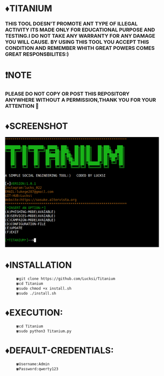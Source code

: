
# ♦️TITANIUM
   ### THIS TOOL DOESN'T PROMOTE ANT TYPE OF ILLEGAL ACTIVITY ITS MADE ONLY FOR EDUCATIONAL PURPOSE AND TESTING.I DO NOT TAKE ANY WARRANTY FOR ANY DAMAGE YOU WILL CAUSE. BY USING THIS TOOL YOU ACCEPT THIS CONDITION AND REMEMBER WHITH GREAT POWERS COMES GREAT RESPONSBILITES:)
# ❗NOTE
### PLEASE DO NOT COPY OR POST THIS REPOSITORY ANYWHERE WITHOUT A PERMISSION,THANK YOU FOR YOUR ATTENTION 🙏
# ♦️SCREENSHOT
   ![Screenshot](Screenshot/image.png)
   # ♦️INSTALLATION
         🍀git clone https://github.com/Lucksi/Titanium
         🍀cd Titanium
         🍀sudo chmod +x install.sh
         🍀sudo ./install.sh
   # ♦️EXECUTION:
         🍀cd Titanium 
         🍀sudo python3 Titanium.py 
   # ♦️DEFAULT-CREDENTIALS:
         🍀Username:Admin
         🍀Password:qwerty123  
